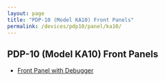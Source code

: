 ```yaml
---
layout: page
title: "PDP-10 (Model KA10) Front Panels"
permalink: /devices/pdp10/panel/ka10/
---
```


PDP-10 (Model KA10) Front Panels
--------------------------------

* [Front Panel with Debugger](debugger/)
